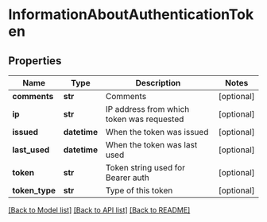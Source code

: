 # InformationAboutAuthenticationToken

## Properties
Name | Type | Description | Notes
------------ | ------------- | ------------- | -------------
**comments** | **str** | Comments | [optional] 
**ip** | **str** | IP address from which token was requested | [optional] 
**issued** | **datetime** | When the token was issued | [optional] 
**last_used** | **datetime** | When the token was last used | [optional] 
**token** | **str** | Token string used for Bearer auth | [optional] 
**token_type** | **str** | Type of this token | [optional] 

[[Back to Model list]](../README.md#documentation-for-models) [[Back to API list]](../README.md#documentation-for-api-endpoints) [[Back to README]](../README.md)


